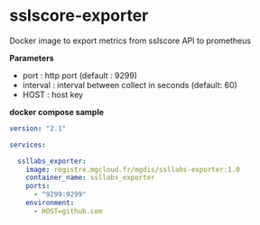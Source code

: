 # sslscore-exporter

Docker image to export metrics from sslscore API to prometheus

**Parameters**

- port : http port (default : 9299)
- interval : interval between collect in seconds (default: 60)
- HOST : host key

**docker compose sample**

```yml
version: "2.1"

services:

  ssllabs_exporter:
    image: registre.mgcloud.fr/mgdis/ssllabs-exporter:1.0
    container_name: ssllabs_exporter
    ports:
      - "9299:9299"
    environment:
      - HOST=github.com
```

